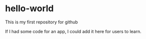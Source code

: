 # hello-world
This is my first repository for github

If I had some code for an app, I could add it here for users to learn. 

